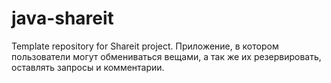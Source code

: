 # java-shareit
Template repository for Shareit project.
Приложение, в котором пользователи могут обмениваться вещами, а так же их резервировать, оставлять запросы и комментарии.
